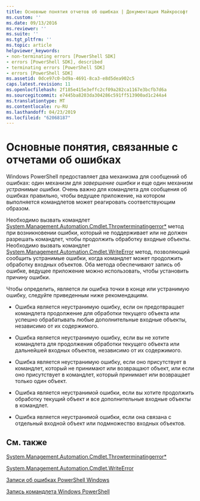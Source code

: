 ```yaml
---
title: Основные понятия отчетов об ошибках | Документация Майкрософт
ms.custom: ''
ms.date: 09/13/2016
ms.reviewer: ''
ms.suite: ''
ms.tgt_pltfrm: ''
ms.topic: article
helpviewer_keywords:
- non-terminating errors [PowerShell SDK]
- errors [PowerShell SDK], described
- terminating errors [PowerShell SDK]
- errors [PowerShell SDK]
ms.assetid: 0dce97c0-bd9a-4691-8ca3-e8d5dea902c5
caps.latest.revision: 11
ms.openlocfilehash: 2f185e415e3effc2cf09a282ca1167e3bcfb7d6a
ms.sourcegitcommit: e7445ba8203da304286c591ff513900ad1c244a4
ms.translationtype: MT
ms.contentlocale: ru-RU
ms.lasthandoff: 04/23/2019
ms.locfileid: "62068187"
---
```

# <a name="error-reporting-concepts"></a>Основные понятия, связанные с отчетами об ошибках

Windows PowerShell предоставляет два механизма для сообщений об ошибках: один механизм для *завершение ошибки* и еще один механизм *устранимые ошибки*. Очень важно для командлета для сообщения об ошибках правильно, чтобы ведущее приложение, на котором выполняется командлетов может реагировать соответствующим образом.

Необходимо вызвать командлет [System.Management.Automation.Cmdlet.Throwterminatingerror*](/dotnet/api/System.Management.Automation.Cmdlet.ThrowTerminatingError) метод при возникновении ошибки, который не поддерживает или не должен разрешать командлет, чтобы продолжить обработку входные объекты. Необходимо вызвать командлет [System.Management.Automation.Cmdlet.WriteError](/dotnet/api/System.Management.Automation.Cmdlet.WriteError) метод, позволяющий сообщить устранимые ошибки, когда командлет может продолжить обработку входных объектов. Оба метода обеспечивают запись об ошибке, ведущее приложение можно использовать, чтобы установить причину ошибки.

Чтобы определить, является ли ошибка точки в конце или устранимую ошибку, следуйте приведенным ниже рекомендациям.

- Ошибка является неустранимую ошибку, если он предотвращает командлета продолжение для обработки текущего объекта или успешно обрабатывать любые дополнительные входные объекты, независимо от их содержимого.

- Ошибка является неустранимую ошибку, если вы не хотите командлета для продолжения обработки текущего объекта или дальнейшей входных объектов, независимо от их содержимого.

- Ошибка является неустранимую ошибку, если оно присутствует в командлет, который не принимают или возвращают объект, или если оно присутствует в командлет, который принимает или возвращает только один объект.

- Ошибка является неустранимой ошибки, если вы хотите продолжить обработку текущий объект и все дополнительные входные объекты в командлет.

- Ошибка является неустранимой ошибки, если она связана с отдельный входной объект или подмножество входных объектов.

## <a name="see-also"></a>См. также

[System.Management.Automation.Cmdlet.Throwterminatingerror*](/dotnet/api/System.Management.Automation.Cmdlet.ThrowTerminatingError)

[System.Management.Automation.Cmdlet.WriteError](/dotnet/api/System.Management.Automation.Cmdlet.WriteError)

[Записи об ошибках PowerShell Windows](./windows-powershell-error-records.md)

[Запись командлета Windows PowerShell](./writing-a-windows-powershell-cmdlet.md)
